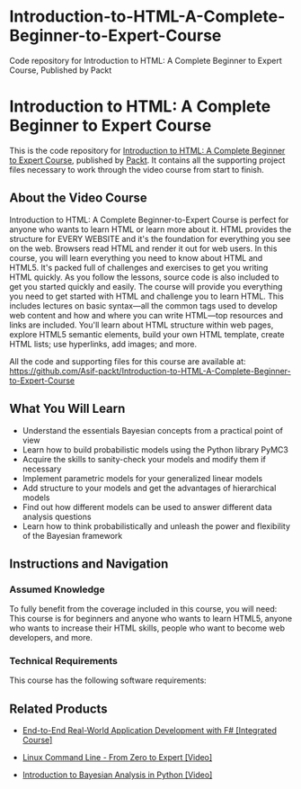 # Introduction-to-HTML-A-Complete-Beginner-to-Expert-Course
Code repository for Introduction to HTML: A Complete Beginner to Expert Course, Published by Packt
# Introduction to HTML: A Complete Beginner to Expert Course
This is the code repository for [Introduction to HTML: A Complete Beginner to Expert Course](), published by [Packt](https://www.packtpub.com/?utm_source=github). It contains all the supporting project files necessary to work through the video course from start to finish.
## About the Video Course
Introduction to HTML: A Complete Beginner-to-Expert Course is perfect for anyone who wants to learn HTML or learn more about it. HTML provides the structure for EVERY WEBSITE and it's the foundation for everything you see on the web. Browsers read HTML and render it out for web users.
In this course, you will learn everything you need to know about HTML and HTML5. It's packed full of challenges and exercises to get you writing HTML quickly. As you follow the lessons, source code is also included to get you started quickly and easily. The course will provide you everything you need to get started with HTML and challenge you to learn HTML.
This includes lectures on basic syntax—all the common tags used to develop web content and how and where you can write HTML—top resources and links are included. You'll learn about HTML structure within web pages, explore HTML5 semantic elements, build your own HTML template, create HTML lists; use hyperlinks, add images; and more.

All the code and supporting files for this course are available at: https://github.com/Asif-packt/Introduction-to-HTML-A-Complete-Beginner-to-Expert-Course

<H2>What You Will Learn</H2>
<DIV class=book-info-will-learn-text>
<UL>
<LI>Understand the essentials Bayesian concepts from a practical point of view 
<LI>Learn how to build probabilistic models using the Python library PyMC3 
<LI>Acquire the skills to sanity-check your models and modify them if necessary 
<LI>Implement parametric models for your generalized linear models 
<LI>Add structure to your models and get the advantages of hierarchical models 
<LI>Find out how different models can be used to answer different data analysis questions&nbsp; 
<LI>Learn how to think probabilistically and unleash the power and flexibility of the Bayesian framework </LI></UL></DIV>

## Instructions and Navigation
### Assumed Knowledge
To fully benefit from the coverage included in this course, you will need:<br/>
This course is for beginners and anyone who wants to learn HTML5, anyone who wants to increase their HTML skills, people who want to become web developers, and more.
### Technical Requirements
This course has the following software requirements:<br/>
   

## Related Products
* [End-to-End Real-World Application Development with F# [Integrated Course]](https://www.packtpub.com/networking-and-servers/introduction-bayesian-analysis-python-video?utm_source=github&utm_medium=repository&utm_campaign=9781788997010)

* [Linux Command Line - From Zero to Expert [Video]](https://www.packtpub.com/networking-and-servers/introduction-bayesian-analysis-python-video?utm_source=github&utm_medium=repository&utm_campaign=9781788997010)

* [Introduction to Bayesian Analysis in Python [Video]](https://www.packtpub.com/networking-and-servers/introduction-bayesian-analysis-python-video?utm_source=github&utm_medium=repository&utm_campaign=9781788997010)

